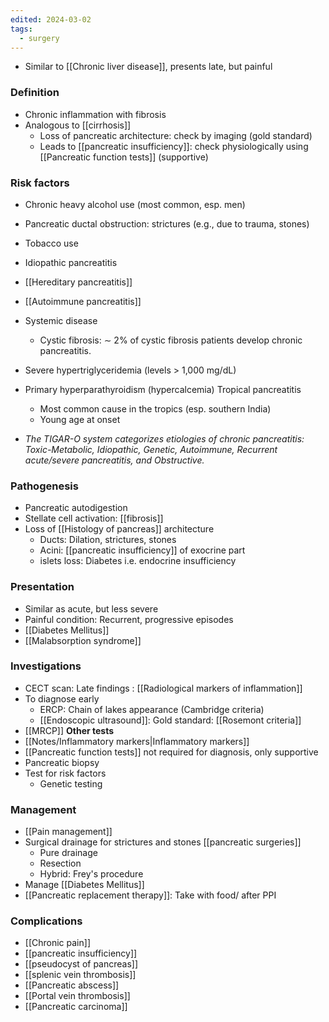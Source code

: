 ```yaml
---
edited: 2024-03-02
tags:
  - surgery
---
```


- Similar to [[Chronic liver disease]], presents late, but painful 

### Definition
- Chronic inflammation with fibrosis 
- Analogous to [[cirrhosis]] 
	- Loss of pancreatic architecture: check by imaging (gold standard)
	- Leads to [[pancreatic insufficiency]]: check physiologically using [[Pancreatic function tests]] (supportive)

### Risk factors
- Chronic heavy alcohol use (most common, esp. men)
- Pancreatic ductal obstruction: strictures (e.g., due to trauma, stones)
- Tobacco use
- Idiopathic pancreatitis
- [[Hereditary pancreatitis]] 
- [[Autoimmune pancreatitis]]
- Systemic disease
    - Cystic fibrosis: ∼ 2% of cystic fibrosis patients develop chronic pancreatitis. 
- Severe hypertriglyceridemia (levels > 1,000 mg/dL)
- Primary hyperparathyroidism (hypercalcemia) Tropical pancreatitis
    - Most common cause in the tropics (esp. southern India)
    - Young age at onset 

- *The TIGAR-O system categorizes etiologies of chronic pancreatitis: Toxic-Metabolic, Idiopathic, Genetic, Autoimmune, Recurrent acute/severe pancreatitis, and Obstructive.* 

### Pathogenesis 
- Pancreatic autodigestion 
- Stellate cell activation: [[fibrosis]]
- Loss of [[Histology of pancreas]] architecture
	- Ducts: Dilation, strictures, stones
	- Acini: [[pancreatic insufficiency]] of exocrine part
	- islets loss: Diabetes i.e. endocrine insufficiency 

### Presentation
- Similar as acute, but less severe
- Painful condition: Recurrent, progressive episodes 
- [[Diabetes Mellitus]] 
- [[Malabsorption syndrome]]

### Investigations
- CECT scan: Late findings : [[Radiological markers of inflammation]] 
- To diagnose early
	- ERCP: Chain of lakes appearance (Cambridge criteria)
	- [[Endoscopic ultrasound]]: Gold standard: [[Rosemont criteria]]
- [[MRCP]] 
**Other tests**
- [[Notes/Inflammatory markers|Inflammatory markers]] 
- [[Pancreatic function tests]] not required for diagnosis, only supportive 
- Pancreatic biopsy
- Test for risk factors
	- Genetic testing
### Management
- [[Pain management]]
- Surgical drainage for strictures and stones [[pancreatic surgeries]] 
	- Pure drainage
	- Resection
	- Hybrid: Frey's procedure
- Manage [[Diabetes Mellitus]] 
- [[Pancreatic replacement therapy]]: Take with food/ after PPI 

### Complications
- [[Chronic pain]]
- [[pancreatic insufficiency]] 
- [[pseudocyst of pancreas]] 
- [[splenic vein thrombosis]] 
- [[Pancreatic abscess]] 
- [[Portal vein thrombosis]] 
- [[Pancreatic carcinoma]]  
